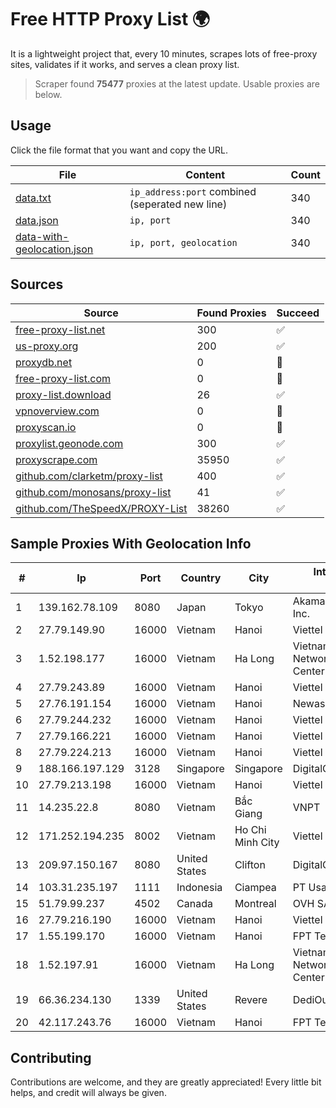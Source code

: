 
# Free HTTP Proxy List 🌍

It is a lightweight project that, every 10 minutes, scrapes lots of free-proxy sites, validates if it works, and serves a clean proxy list.


> Scraper found **75477** proxies at the latest update. Usable proxies are below.

## Usage

Click the file format that you want and copy the URL.


|File|Content|Count|
|----|-------|-----|
|[data.txt](https://raw.githubusercontent.com/themiralay/Proxy-List-World/master/data.txt)|`ip_address:port` combined (seperated new line)|340|
|[data.json](https://raw.githubusercontent.com/themiralay/Proxy-List-World/master/data.json)|`ip, port`|340|
|[data-with-geolocation.json](https://raw.githubusercontent.com/themiralay/Proxy-List-World/master/data-with-geolocation.json)|`ip, port, geolocation`|340|

## Sources

|Source|Found Proxies|Succeed|
|------|-------------|-------|
|[free-proxy-list.net](https://free-proxy-list.net)|300|✅|
|[us-proxy.org](https://www.us-proxy.org)|200|✅|
|[proxydb.net](http://proxydb.net)|0|🚫|
|[free-proxy-list.com](https://free-proxy-list.com/?page=&port=&type%5B%5D=http&type%5B%5D=https&up_time=0&search=Search)|0|🚫|
|[proxy-list.download](https://www.proxy-list.download/HTTP)|26|✅|
|[vpnoverview.com](https://vpnoverview.com/privacy/anonymous-browsing/free-proxy-servers)|0|🚫|
|[proxyscan.io](https://www.proxyscan.io)|0|🚫|
|[proxylist.geonode.com](https://proxylist.geonode.com/api/proxy-list?limit=300&page=1&sort_by=lastChecked&sort_type=desc&protocols=http,https)|300|✅|
|[proxyscrape.com](https://api.proxyscrape.com/v2/?request=displayproxies&protocol=http&timeout=10000&country=all&ssl=all&anonymity=all)|35950|✅|
|[github.com/clarketm/proxy-list](https://raw.githubusercontent.com/clarketm/proxy-list/master/proxy-list-raw.txt)|400|✅|
|[github.com/monosans/proxy-list](https://raw.githubusercontent.com/monosans/proxy-list/main/proxies/http.txt)|41|✅|
|[github.com/TheSpeedX/PROXY-List](https://raw.githubusercontent.com/TheSpeedX/PROXY-List/master/http.txt)|38260|✅|


## Sample Proxies With Geolocation Info

|#|Ip|Port|Country|City|Internet Service Provider|
|-|--|----|-------|----|-------------------------|
|1|139.162.78.109|8080|Japan|Tokyo|Akamai Technologies, Inc.|
|2|27.79.149.90|16000|Vietnam|Hanoi|Viettel Corporation|
|3|1.52.198.177|16000|Vietnam|Ha Long|Vietnam Internet Network Information Center|
|4|27.79.243.89|16000|Vietnam|Hanoi|Viettel Corporation|
|5|27.76.191.154|16000|Vietnam|Hanoi|Newass2011xDSLHCMC|
|6|27.79.244.232|16000|Vietnam|Hanoi|Viettel Corporation|
|7|27.79.166.221|16000|Vietnam|Hanoi|Viettel Corporation|
|8|27.79.224.213|16000|Vietnam|Hanoi|Viettel Corporation|
|9|188.166.197.129|3128|Singapore|Singapore|DigitalOcean, LLC|
|10|27.79.213.198|16000|Vietnam|Hanoi|Viettel Corporation|
|11|14.235.22.8|8080|Vietnam|Bắc Giang|VNPT|
|12|171.252.194.235|8002|Vietnam|Ho Chi Minh City|Viettel Corporation|
|13|209.97.150.167|8080|United States|Clifton|DigitalOcean, LLC|
|14|103.31.235.197|1111|Indonesia|Ciampea|PT Usaha Adi Sanggoro|
|15|51.79.99.237|4502|Canada|Montreal|OVH SAS|
|16|27.79.216.190|16000|Vietnam|Hanoi|Viettel Corporation|
|17|1.55.199.170|16000|Vietnam|Hanoi|FPT Telecom Company|
|18|1.52.197.91|16000|Vietnam|Ha Long|Vietnam Internet Network Information Center|
|19|66.36.234.130|1339|United States|Revere|DediOutlet, LLC|
|20|42.117.243.76|16000|Vietnam|Hanoi|FPT Telecom Company|



## Contributing

Contributions are welcome, and they are greatly appreciated! Every
little bit helps, and credit will always be given.

